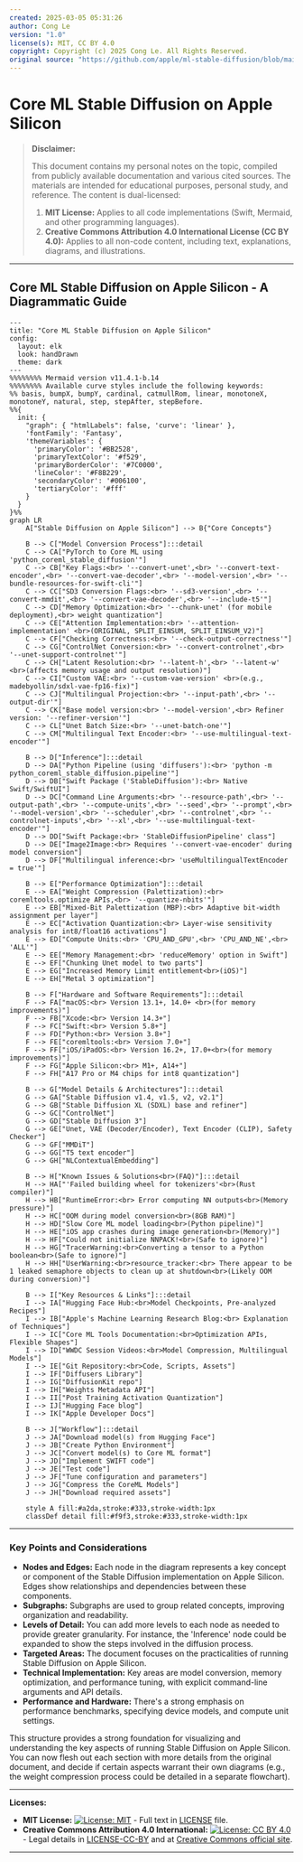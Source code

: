 ```yaml
---
created: 2025-03-05 05:31:26
author: Cong Le
version: "1.0"
license(s): MIT, CC BY 4.0
copyright: Copyright (c) 2025 Cong Le. All Rights Reserved.
original source: "https://github.com/apple/ml-stable-diffusion/blob/main/README.md"
---
```




# Core ML Stable Diffusion on Apple Silicon
> **Disclaimer:**
>
> This document contains my personal notes on the topic,
> compiled from publicly available documentation and various cited sources.
> The materials are intended for educational purposes, personal study, and reference.
> The content is dual-licensed:
> 1. **MIT License:** Applies to all code implementations (Swift, Mermaid, and other programming languages).
> 2. **Creative Commons Attribution 4.0 International License (CC BY 4.0):** Applies to all non-code content, including text, explanations, diagrams, and illustrations.
---


## Core ML Stable Diffusion on Apple Silicon - A Diagrammatic Guide 


```mermaid
---
title: "Core ML Stable Diffusion on Apple Silicon"
config:
  layout: elk
  look: handDrawn
  theme: dark
---
%%%%%%%% Mermaid version v11.4.1-b.14
%%%%%%%% Available curve styles include the following keywords:
%% basis, bumpX, bumpY, cardinal, catmullRom, linear, monotoneX, monotoneY, natural, step, stepAfter, stepBefore.
%%{
  init: {
    "graph": { "htmlLabels": false, 'curve': 'linear' },
    'fontFamily': 'Fantasy',
    'themeVariables': {
      'primaryColor': '#BB2528',
      'primaryTextColor': '#f529',
      'primaryBorderColor': '#7C0000',
      'lineColor': '#F8B229',
      'secondaryColor': '#006100',
      'tertiaryColor': '#fff'
    }
  }
}%%
graph LR
    A["Stable Diffusion on Apple Silicon"] --> B{"Core Concepts"}

    B --> C["Model Conversion Process"]:::detail
    C --> CA["PyTorch to Core ML using 'python_coreml_stable_diffusion'"]
    C --> CB["Key Flags:<br> '--convert-unet',<br> '--convert-text-encoder',<br> '--convert-vae-decoder',<br> '--model-version',<br> '--bundle-resources-for-swift-cli'"]
    C --> CC["SD3 Conversion Flags:<br> '--sd3-version',<br> '--convert-mmdit',<br> '--convert-vae-decoder',<br> '--include-t5'"]
    C --> CD["Memory Optimization:<br> '--chunk-unet' (for mobile deployment),<br> weight quantization"]
    C --> CE["Attention Implementation:<br> '--attention-implementation' <br>(ORIGINAL, SPLIT_EINSUM, SPLIT_EINSUM_V2)"]
    C --> CF["Checking Correctness:<br> '--check-output-correctness'"]
    C --> CG["ControlNet Conversion:<br> '--convert-controlnet',<br> '--unet-support-controlnet'"]
    C --> CH["Latent Resolution:<br> '--latent-h',<br> '--latent-w' <br>(affects memory usage and output resolution)"]
    C --> CI["Custom VAE:<br> '--custom-vae-version' <br>(e.g., madebyollin/sdxl-vae-fp16-fix)"]
    C --> CJ["Multilingual Projection:<br> '--input-path',<br> '--output-dir'"]
    C --> CK["Base model version:<br> '--model-version',<br> Refiner version: '--refiner-version'"]
    C --> CL["Unet Batch Size:<br> '--unet-batch-one'"]
    C --> CM["Multilingual Text Encoder:<br> '--use-multilingual-text-encoder'"]

    B --> D["Inference"]:::detail
    D --> DA["Python Pipeline (using 'diffusers'):<br> 'python -m python_coreml_stable_diffusion.pipeline'"]
    D --> DB["Swift Package ('StableDiffusion'):<br> Native Swift/SwiftUI"]
    D --> DC["Command Line Arguments:<br> '--resource-path',<br> '--output-path',<br> '--compute-units',<br> '--seed',<br> '--prompt',<br> '--model-version',<br> '--scheduler',<br> '--controlnet',<br> '--controlnet-inputs',<br> '--xl',<br> '--use-multilingual-text-encoder'"]
    D --> DD["Swift Package:<br> 'StableDiffusionPipeline' class"]
    D --> DE["Image2Image:<br> Requires '--convert-vae-encoder' during model conversion"]
    D --> DF["Multilingual inference:<br> 'useMultilingualTextEncoder = true'"]

    B --> E["Performance Optimization"]:::detail
    E --> EA["Weight Compression (Palettization):<br> coremltools.optimize APIs,<br> '--quantize-nbits'"]
    E --> EB["Mixed-Bit Palettization (MBP):<br> Adaptive bit-width assignment per layer"]
    E --> EC["Activation Quantization:<br> Layer-wise sensitivity analysis for int8/float16 activations"]
    E --> ED["Compute Units:<br> 'CPU_AND_GPU',<br> 'CPU_AND_NE',<br> 'ALL'"]
    E --> EE["Memory Management:<br> 'reduceMemory' option in Swift"]
    E --> EF["Chunking Unet model to two parts"]
    E --> EG["Increased Memory Limit entitlement<br>(iOS)"]
    E --> EH["Metal 3 optimization"]

    B --> F["Hardware and Software Requirements"]:::detail
    F --> FA["macOS:<br> Version 13.1+, 14.0+ <br>(for memory improvements)"]
    F --> FB["Xcode:<br> Version 14.3+"]
    F --> FC["Swift:<br> Version 5.8+"]
    F --> FD["Python:<br> Version 3.8+"]
    F --> FE["coremltools:<br> Version 7.0+"]
    F --> FF["iOS/iPadOS:<br> Version 16.2+, 17.0+<br>(for memory improvements)"]
    F --> FG["Apple Silicon:<br> M1+, A14+"]
    F --> FH["A17 Pro or M4 chips for int8 quantization"]

    B --> G["Model Details & Architectures"]:::detail
    G --> GA["Stable Diffusion v1.4, v1.5, v2, v2.1"]
    G --> GB["Stable Diffusion XL (SDXL) base and refiner"]
    G --> GC["ControlNet"]
    G --> GD["Stable Diffusion 3"]
    G --> GE["Unet, VAE (Decoder/Encoder), Text Encoder (CLIP), Safety Checker"]
    G --> GF["MMDiT"]
    G --> GG["T5 text encoder"]
    G --> GH["NLContextualEmbedding"]

    B --> H["Known Issues & Solutions<br>(FAQ)"]:::detail
    H --> HA["'Failed building wheel for tokenizers'<br>(Rust compiler)"]
    H --> HB["RuntimeError:<br> Error computing NN outputs<br>(Memory pressure)"]
    H --> HC["OOM during model conversion<br>(8GB RAM)"]
    H --> HD["Slow Core ML model loading<br>(Python pipeline)"]
    H --> HE["iOS app crashes during image generation<br>(Memory)"]
    H --> HF["Could not initialize NNPACK!<br>(Safe to ignore)"]
    H --> HG["TracerWarning:<br>Converting a tensor to a Python boolean<br>(Safe to ignore)"]
    H --> HH["UserWarning:<br>resource_tracker:<br> There appear to be 1 leaked semaphore objects to clean up at shutdown<br>(Likely OOM during conversion)"]

    B --> I["Key Resources & Links"]:::detail
    I --> IA["Hugging Face Hub:<br>Model Checkpoints, Pre-analyzed Recipes"]
    I --> IB["Apple's Machine Learning Research Blog:<br> Explanation of Techniques"]
    I --> IC["Core ML Tools Documentation:<br>Optimization APIs, Flexible Shapes"]
    I --> ID["WWDC Session Videos:<br>Model Compression, Multilingual Models"]
    I --> IE["Git Repository:<br>Code, Scripts, Assets"]
    I --> IF["Diffusers Library"]
    I --> IG["DiffusionKit repo"]
    I --> IH["Weights Metadata API"]
    I --> II["Post Training Activation Quantization"]
    I --> IJ["Hugging Face blog"]
    I --> IK["Apple Developer Docs"]

    B --> J["Workflow"]:::detail
    J --> JA["Download model(s) from Hugging Face"]
    J --> JB["Create Python Environment"]
    J --> JC["Convert model(s) to Core ML format"]
    J --> JD["Implement SWIFT code"]
    J --> JE["Test code"]
    J --> JF["Tune configuration and parameters"]
    J --> JG["Compress the CoreML Models"]
    J --> JH["Download required assets"]

    style A fill:#a2da,stroke:#333,stroke-width:1px
    classDef detail fill:#f9f3,stroke:#333,stroke-width:1px
```




---

### Key Points and Considerations

*   **Nodes and Edges:** Each node in the diagram represents a key concept or component of the Stable Diffusion implementation on Apple Silicon. Edges show relationships and dependencies between these components.
*   **Subgraphs:** Subgraphs are used to group related concepts, improving organization and readability.
*   **Levels of Detail:** You can add more levels to each node as needed to provide greater granularity. For instance, the 'Inference' node could be expanded to show the steps involved in the diffusion process.
*   **Targeted Areas:**  The document focuses on the practicalities of running Stable Diffusion on Apple Silicon.
*   **Technical Implementation:**   Key areas are model conversion, memory optimization, and performance tuning, with explicit command-line arguments and API details.
*   **Performance and Hardware:**   There's a strong emphasis on performance benchmarks, specifying device models, and compute unit settings.

This structure provides a strong foundation for visualizing and understanding the key aspects of running Stable Diffusion on Apple Silicon. You can now flesh out each section with more details from the original document, and decide if certain aspects warrant their own diagrams (e.g., the weight compression process could be detailed in a separate flowchart).




---
**Licenses:**

- **MIT License:**  [![License: MIT](https://img.shields.io/badge/License-MIT-yellow.svg)](LICENSE) - Full text in [LICENSE](LICENSE) file.
- **Creative Commons Attribution 4.0 International:** [![License: CC BY 4.0](https://licensebuttons.net/l/by/4.0/88x31.png)](LICENSE-CC-BY) - Legal details in [LICENSE-CC-BY](LICENSE-CC-BY) and at [Creative Commons official site](http://creativecommons.org/licenses/by/4.0/).

---
